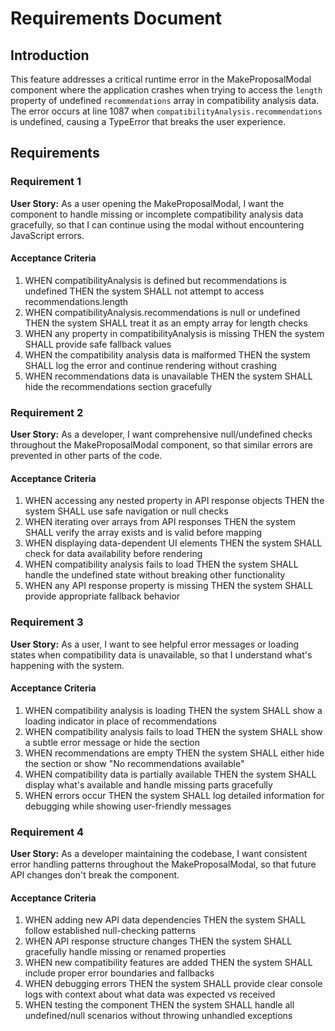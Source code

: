 # Requirements Document

## Introduction

This feature addresses a critical runtime error in the MakeProposalModal component where the application crashes when trying to access the `length` property of undefined `recommendations` array in compatibility analysis data. The error occurs at line 1087 when `compatibilityAnalysis.recommendations` is undefined, causing a TypeError that breaks the user experience.

## Requirements

### Requirement 1

**User Story:** As a user opening the MakeProposalModal, I want the component to handle missing or incomplete compatibility analysis data gracefully, so that I can continue using the modal without encountering JavaScript errors.

#### Acceptance Criteria

1. WHEN compatibilityAnalysis is defined but recommendations is undefined THEN the system SHALL not attempt to access recommendations.length
2. WHEN compatibilityAnalysis.recommendations is null or undefined THEN the system SHALL treat it as an empty array for length checks
3. WHEN any property in compatibilityAnalysis is missing THEN the system SHALL provide safe fallback values
4. WHEN the compatibility analysis data is malformed THEN the system SHALL log the error and continue rendering without crashing
5. WHEN recommendations data is unavailable THEN the system SHALL hide the recommendations section gracefully

### Requirement 2

**User Story:** As a developer, I want comprehensive null/undefined checks throughout the MakeProposalModal component, so that similar errors are prevented in other parts of the code.

#### Acceptance Criteria

1. WHEN accessing any nested property in API response objects THEN the system SHALL use safe navigation or null checks
2. WHEN iterating over arrays from API responses THEN the system SHALL verify the array exists and is valid before mapping
3. WHEN displaying data-dependent UI elements THEN the system SHALL check for data availability before rendering
4. WHEN compatibility analysis fails to load THEN the system SHALL handle the undefined state without breaking other functionality
5. WHEN any API response property is missing THEN the system SHALL provide appropriate fallback behavior

### Requirement 3

**User Story:** As a user, I want to see helpful error messages or loading states when compatibility data is unavailable, so that I understand what's happening with the system.

#### Acceptance Criteria

1. WHEN compatibility analysis is loading THEN the system SHALL show a loading indicator in place of recommendations
2. WHEN compatibility analysis fails to load THEN the system SHALL show a subtle error message or hide the section
3. WHEN recommendations are empty THEN the system SHALL either hide the section or show "No recommendations available"
4. WHEN compatibility data is partially available THEN the system SHALL display what's available and handle missing parts gracefully
5. WHEN errors occur THEN the system SHALL log detailed information for debugging while showing user-friendly messages

### Requirement 4

**User Story:** As a developer maintaining the codebase, I want consistent error handling patterns throughout the MakeProposalModal, so that future API changes don't break the component.

#### Acceptance Criteria

1. WHEN adding new API data dependencies THEN the system SHALL follow established null-checking patterns
2. WHEN API response structure changes THEN the system SHALL gracefully handle missing or renamed properties
3. WHEN new compatibility features are added THEN the system SHALL include proper error boundaries and fallbacks
4. WHEN debugging errors THEN the system SHALL provide clear console logs with context about what data was expected vs received
5. WHEN testing the component THEN the system SHALL handle all undefined/null scenarios without throwing unhandled exceptions